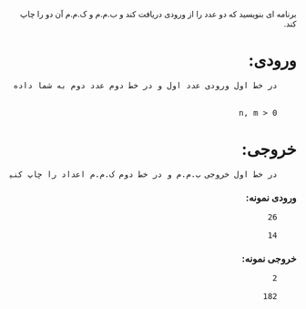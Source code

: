 <p dir='rtl'>
    برنامه ای بنویسید که دو عدد را از ورودی دریافت کند و ب.م.م و ک.م.م آن دو را چاپ کند.
</p>
<h1 dir='rtl'>ورودی: </h1>
<pre dir='rtl'>
    در خط اول ورودی عدد اول و در خط دوم عدد دوم به شما داده میشود.
    <br>
    n, m > 0
</pre>
<h1 dir='rtl'>خروجی: </h1>
<pre dir='rtl'>
    در خط اول خروجی ب.م.م و در خط دوم ک.م.م اعداد را چاپ کنید.
</pre>
<h3 dir='rtl'>ورودی نمونه: </h3>
<pre dir='rtl'>
    26 <br>
    14
</pre>
<h3 dir='rtl'>خروجی نمونه: </h3>
<pre dir='rtl'>
    2 <br>
    182
</pre>